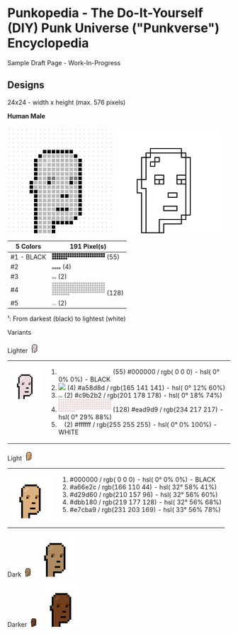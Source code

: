 # Punkopedia  - The Do-It-Yourself (DIY) Punk Universe ("Punkverse") Encyclopedia


Sample Draft Page - Work-In-Progress



## Designs

24x24 - width x height  (max. 576 pixels)


**Human Male**

![](i/human-male_spec.png)  ![](i/human-male_sketch.png)


| 5 Colors | 191 Pixel(s)|
|------|------|
| \#1 - BLACK | ![](i/human-male_color1.png) (55)  |
|  \#2  | ![](i/human-male_color2.png) (4)   |
|  \#3  | ![](i/human-male_color3.png) (2)   |
|  \#4 | ![](i/human-male_color4.png) (128)   |
|  \#5 | ![](i/human-male_color5.png) (2)  |

¹: From darkest (black) to lightest (white)


Variants

Lighter  ![](i/human-male_lighter.png)


<table width="100%">
<tr>
<td markdown="1" style="vertical-align: top;">

![](i/human-male_lighter4x.png)

</td>
<td markdown="1" style="vertical-align: top;">

1. ![](i/human-male_lighter_color1.png) (55)   #000000 / rgb(  0   0   0) - hsl(  0°   0%   0%)           - BLACK
2. ![](i/human-male_lighher_color2.png) (4)  #a58d8d / rgb(165 141 141) - hsl(  0°  12%  60%)
3. ![](i/human-male_lighter_color3.png) (2)  #c9b2b2 / rgb(201 178 178) - hsl(  0°  18%  74%)
4. ![](i/human-male_lighter_color4.png) (128)  #ead9d9 / rgb(234 217 217) - hsl(  0°  29%  88%)
5. ![](i/human-male_lighter_color5.png) (2)   #ffffff / rgb(255 255 255) - hsl(  0°   0% 100%)           - WHITE

</td>
</tr>
</table>


Light  ![](i/human-male_light.png)

<table width="100%">
<tr>
<td markdown="1" style="vertical-align: top;">

![](i/human-male_light4x.png)

</td>
<td markdown="1" style="vertical-align: top;">

1.  #000000 / rgb(  0   0   0) - hsl(  0°   0%   0%)           - BLACK
2.  #a66e2c / rgb(166 110  44) - hsl( 32°  58%  41%)
3.  #d29d60 / rgb(210 157  96) - hsl( 32°  56%  60%)
4.  #dbb180 / rgb(219 177 128) - hsl( 32°  56%  68%)
5.  #e7cba9 / rgb(231 203 169) - hsl( 33°  56%  78%)

</td>
</tr>
</table>

Dark   ![](i/human-male_dark.png) ![](i/human-male_dark4x.png)

Darker  ![](i/human-male_darker.png) ![](i/human-male_darker4x.png)
